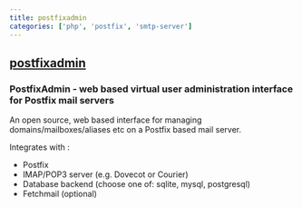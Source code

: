 ```yaml
---
title: postfixadmin
categories: ['php', 'postfix', 'smtp-server']
---
```

## [postfixadmin](https://github.com/postfixadmin/postfixadmin)

### PostfixAdmin - web based virtual user administration interface for Postfix mail servers


An open source, web based interface for managing domains/mailboxes/aliases etc on a Postfix based mail server.

Integrates with :

 - Postfix
 - IMAP/POP3 server (e.g. Dovecot or Courier)
 - Database backend (choose one of: sqlite, mysql, postgresql)
 - Fetchmail (optional)
